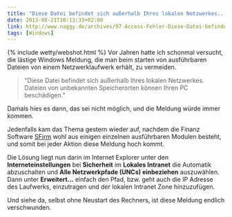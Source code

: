 ```yaml
---
title: "Diese Datei befindet sich außerhalb Ihres lokalen Netzwerkes..."
date: 2013-08-21T10:13:33+02:00
link: http://www.naggy.de/archives/97-Access-Fehler-Diese-Datei-befindet-sich-ausserhalb-Ihres-Intranets-oder-auf-einer-Webseite.html
tags: [Windows]
---
```

{% include wetty/webshot.html %} Vor Jahren hatte ich schonmal versucht, die lästige Windows Meldung, die man beim starten von ausführbaren Dateien von einem Netzwerklaufwerk erhält, zu vermeiden.

> "Diese Datei befindet sich außerhalb Ihres lokalen Netzwerkes. Dateien von unbekannten Speicherorten können Ihren PC beschädigen."

Damals hies es dann, das sei nicht möglich, und die Meldung würde immer kommen.

Jedenfalls kam das Thema gestern wieder auf, nachdem die Finanz Software [SFirm](http://www.sfirm.de/) wohl aus einigen einzelnen ausführbaren Modulen besteht, und somit bei jeder Aktion diese Meldung hoch kommt.

Die Lösung liegt nun darin im Internet Explorer unter den **Interneteinstellungen** bei **Sicherheit** im **Lokales Intranet** die Automatik abzuschalten und **Alle Netzwerkpfade (UNCs) einbeziehen** auszuwählen. Dann unter **Erweitert...** einfach den Pfad, bzw. geht auch die IP Adresse des Laufwerks, einzutragen und der lokalen Intranet Zone hinzuzufügen.

Und siehe da, selbst ohne Neustart des Rechners, ist diese Meldung endlich verschwunden.
 